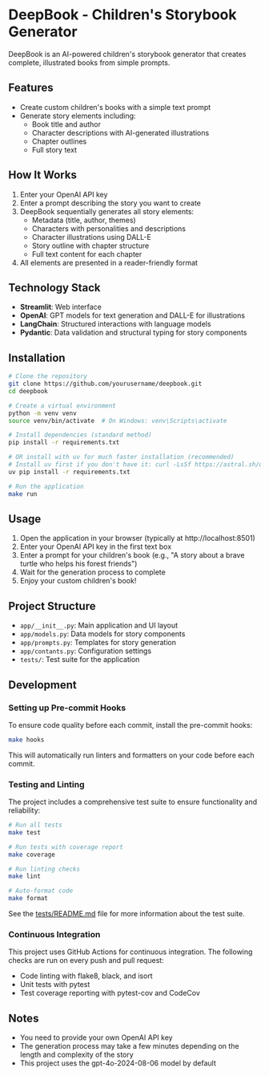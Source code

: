 # DeepBook - Children's Storybook Generator

DeepBook is an AI-powered children's storybook generator that creates complete, illustrated books from simple prompts.

## Features

- Create custom children's books with a simple text prompt
- Generate story elements including:
  - Book title and author
  - Character descriptions with AI-generated illustrations
  - Chapter outlines
  - Full story text

## How It Works

1. Enter your OpenAI API key
2. Enter a prompt describing the story you want to create
3. DeepBook sequentially generates all story elements:
   - Metadata (title, author, themes)
   - Characters with personalities and descriptions
   - Character illustrations using DALL-E
   - Story outline with chapter structure
   - Full text content for each chapter
4. All elements are presented in a reader-friendly format

## Technology Stack

- **Streamlit**: Web interface
- **OpenAI**: GPT models for text generation and DALL-E for illustrations
- **LangChain**: Structured interactions with language models
- **Pydantic**: Data validation and structural typing for story components

## Installation

```bash
# Clone the repository
git clone https://github.com/yourusername/deepbook.git
cd deepbook

# Create a virtual environment
python -m venv venv
source venv/bin/activate  # On Windows: venv\Scripts\activate

# Install dependencies (standard method)
pip install -r requirements.txt

# OR install with uv for much faster installation (recommended)
# Install uv first if you don't have it: curl -LsSf https://astral.sh/uv/install.sh | sh
uv pip install -r requirements.txt

# Run the application
make run
```

## Usage

1. Open the application in your browser (typically at http://localhost:8501)
2. Enter your OpenAI API key in the first text box
3. Enter a prompt for your children's book (e.g., "A story about a brave turtle who helps his forest friends")
4. Wait for the generation process to complete
5. Enjoy your custom children's book!

## Project Structure

- `app/__init__.py`: Main application and UI layout
- `app/models.py`: Data models for story components
- `app/prompts.py`: Templates for story generation
- `app/contants.py`: Configuration settings
- `tests/`: Test suite for the application

## Development

### Setting up Pre-commit Hooks

To ensure code quality before each commit, install the pre-commit hooks:

```bash
make hooks
```

This will automatically run linters and formatters on your code before each commit.

### Testing and Linting

The project includes a comprehensive test suite to ensure functionality and reliability:

```bash
# Run all tests
make test

# Run tests with coverage report
make coverage

# Run linting checks
make lint

# Auto-format code
make format
```

See the [tests/README.md](tests/README.md) file for more information about the test suite.

### Continuous Integration

This project uses GitHub Actions for continuous integration. The following checks are run on every push and pull request:

- Code linting with flake8, black, and isort
- Unit tests with pytest
- Test coverage reporting with pytest-cov and CodeCov

## Notes

- You need to provide your own OpenAI API key
- The generation process may take a few minutes depending on the length and complexity of the story
- This project uses the gpt-4o-2024-08-06 model by default
